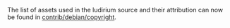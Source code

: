 The list of assets used in the ludirium source and their attribution can now be found in [contrib/debian/copyright](../contrib/debian/copyright).
